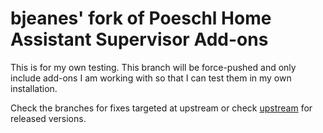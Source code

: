 # bjeanes' fork of Poeschl Home Assistant Supervisor Add-ons

This is for my own testing. This branch will be force-pushed and only include add-ons I am working with so that I can
test them in my own installation.

Check the branches for fixes targeted at upstream or check [upstream](https://github.com/Poeschl/Hassio-Addons) for
released versions.